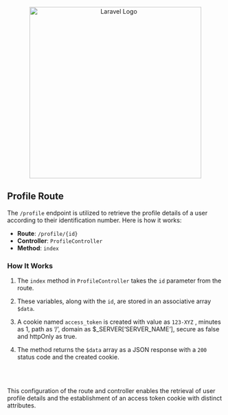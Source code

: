 <p align="center"><a href="https://laravel.com" target="_blank"><img src="https://raw.githubusercontent.com/laravel/art/master/logo-lockup/5%20SVG/2%20CMYK/1%20Full%20Color/laravel-logolockup-cmyk-red.svg" width="400" alt="Laravel Logo"></a></p>

## Profile Route
The `/profile` endpoint is utilized to retrieve the profile details of a user according to their identification number. Here is how it works:
- **Route**: `/profile/{id}`
- **Controller**: `ProfileController`
- **Method**: `index`

### How It Works
1. The `index` method in `ProfileController` takes the `id` parameter from the route.

2. These variables, along with the `id`, are stored in an associative array `$data`.

3. A cookie named `access_token` is created with value  as `123-XYZ` , minutes as 1, path as ‘/’, domain as $_SERVER[‘SERVER_NAME’], secure as false and httpOnly as true.

4. The method returns the `$data` array as a JSON response with a `200` status code and the created cookie.

<br><br>

This configuration of the route and controller enables the retrieval of user profile details and the establishment of an access token cookie with distinct attributes.


